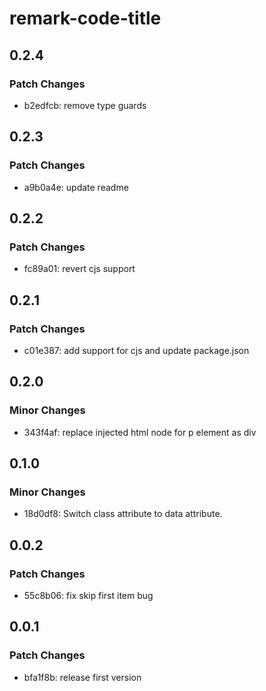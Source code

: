 # remark-code-title

## 0.2.4

### Patch Changes

- b2edfcb: remove type guards

## 0.2.3

### Patch Changes

- a9b0a4e: update readme

## 0.2.2

### Patch Changes

- fc89a01: revert cjs support

## 0.2.1

### Patch Changes

- c01e387: add support for cjs and update package.json

## 0.2.0

### Minor Changes

- 343f4af: replace injected html node for p element as div

## 0.1.0

### Minor Changes

- 18d0df8: Switch class attribute to data attribute.

## 0.0.2

### Patch Changes

- 55c8b06: fix skip first item bug

## 0.0.1

### Patch Changes

- bfa1f8b: release first version
